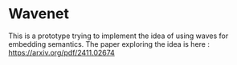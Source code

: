 # Wavenet

This is a prototype trying to implement the idea of using waves for embedding semantics.
The paper exploring the idea is here : https://arxiv.org/pdf/2411.02674